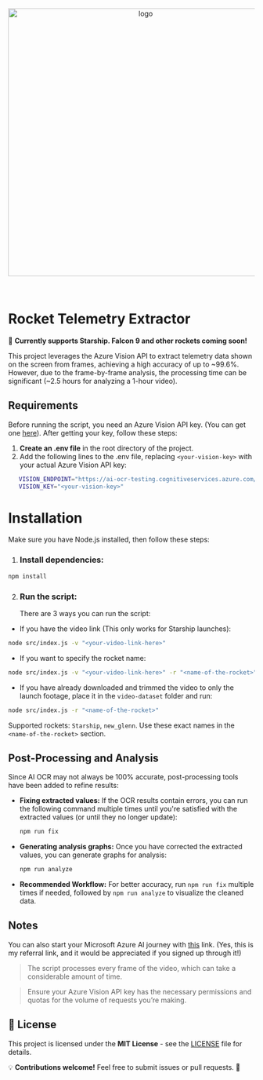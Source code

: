 <div align="center">
	<br />
	<p>
		<img src="https://github.com/user-attachments/assets/24023511-022d-4fd3-a0a3-187d1d714dfa" width="546" alt="logo" />
	</p>
	<br />
</div>

# Rocket Telemetry Extractor

🚀 **Currently supports Starship. Falcon 9 and other rockets coming soon!**

This project leverages the Azure Vision API to extract telemetry data shown on the screen from frames, achieving a high accuracy of up to ~99.6%. However, due to the frame-by-frame analysis, the processing time can be significant (~2.5 hours for analyzing a 1-hour video).

## Requirements

Before running the script, you need an Azure Vision API key. (You can get one [here](https://portal.vision.cognitive.azure.com/demo/extract-text-from-images)). After getting your key, follow these steps:

1. **Create an .env file** in the root directory of the project.
2. Add the following lines to the .env file, replacing `<your-vision-key>` with your actual Azure Vision API key:

```bash
   VISION_ENDPOINT="https://ai-ocr-testing.cognitiveservices.azure.com/"
   VISION_KEY="<your-vision-key>"
```

# Installation

Make sure you have Node.js installed, then follow these steps:

1. ### Install dependencies:

```bash
npm install
```

2. ### Run the script:
    There are 3 ways you can run the script:

- If you have the video link (This only works for Starship launches):

```bash
node src/index.js -v "<your-video-link-here>"
```

- If you want to specify the rocket name:

```bash
node src/index.js -v "<your-video-link-here>" -r "<name-of-the-rocket>"
```

- If you have already downloaded and trimmed the video to only the launch footage, place it in the `video-dataset` folder and run:

```bash
node src/index.js -r "<name-of-the-rocket>"
```

Supported rockets: `Starship`, `new_glenn`. Use these exact names in the `<name-of-the-rocket>` section.

## Post-Processing and Analysis

Since AI OCR may not always be 100% accurate, post-processing tools have been added to refine results:

- **Fixing extracted values:**
  If the OCR results contain errors, you can run the following command multiple times until you're satisfied with the extracted values (or until they no longer update):

    ```bash
    npm run fix
    ```

- **Generating analysis graphs:**
  Once you have corrected the extracted values, you can generate graphs for analysis:

    ```bash
    npm run analyze
    ```

- **Recommended Workflow:**
  For better accuracy, run `npm run fix` multiple times if needed, followed by `npm run analyze` to visualize the cleaned data.

## Notes

You can also start your Microsoft Azure AI journey with [this](https://learn.microsoft.com/en-us/plans/8pkkiy5x76oy7y?tab=tab-created&source=docs&learnerGroupId=440f340c-27d3-4554-9fb2-88fe82a9a692&wt.mc_id=studentamb_447844) link. (Yes, this is my referral link, and it would be appreciated if you signed up through it!)

> The script processes every frame of the video, which can take a considerable amount of time.

> Ensure your Azure Vision API key has the necessary permissions and quotas for the volume of requests you’re making.

## 📜 License

This project is licensed under the **MIT License** - see the [LICENSE](LICENSE) file for details.

💡 **Contributions welcome!** Feel free to submit issues or pull requests. 🚀
